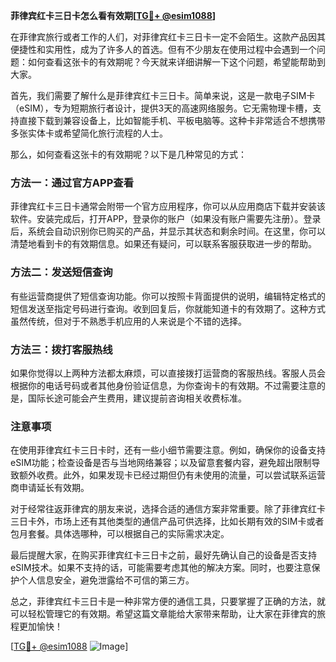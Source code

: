 **菲律宾红卡三日卡怎么看有效期[[TG💪+ @esim1088](https://t.me/s/esim1088)]**

在菲律宾旅行或者工作的人们，对菲律宾红卡三日卡一定不会陌生。这款产品因其便捷性和实用性，成为了许多人的首选。但有不少朋友在使用过程中会遇到一个问题：如何查看这张卡的有效期呢？今天就来详细讲解一下这个问题，希望能帮助到大家。

首先，我们需要了解什么是菲律宾红卡三日卡。简单来说，这是一款电子SIM卡（eSIM），专为短期旅行者设计，提供3天的高速网络服务。它无需物理卡槽，支持直接下载到兼容设备上，比如智能手机、平板电脑等。这种卡非常适合不想携带多张实体卡或希望简化旅行流程的人士。

那么，如何查看这张卡的有效期呢？以下是几种常见的方式：

### 方法一：通过官方APP查看

菲律宾红卡三日卡通常会附带一个官方应用程序，你可以从应用商店下载并安装该软件。安装完成后，打开APP，登录你的账户（如果没有账户需要先注册）。登录后，系统会自动识别你已购买的产品，并显示其状态和剩余时间。在这里，你可以清楚地看到卡的有效期信息。如果还有疑问，可以联系客服获取进一步的帮助。

### 方法二：发送短信查询

有些运营商提供了短信查询功能。你可以按照卡背面提供的说明，编辑特定格式的短信发送至指定号码进行查询。收到回复后，你就能知道卡的有效期了。这种方式虽然传统，但对于不熟悉手机应用的人来说是个不错的选择。

### 方法三：拨打客服热线

如果你觉得以上两种方法都太麻烦，可以直接拨打运营商的客服热线。客服人员会根据你的电话号码或者其他身份验证信息，为你查询卡的有效期。不过需要注意的是，国际长途可能会产生费用，建议提前咨询相关收费标准。

### 注意事项

在使用菲律宾红卡三日卡时，还有一些小细节需要注意。例如，确保你的设备支持eSIM功能；检查设备是否与当地网络兼容；以及留意套餐内容，避免超出限制导致额外收费。此外，如果发现卡已经过期但仍有未使用的流量，可以尝试联系运营商申请延长有效期。

对于经常往返菲律宾的朋友来说，选择合适的通信方案非常重要。除了菲律宾红卡三日卡外，市场上还有其他类型的通信产品可供选择，比如长期有效的SIM卡或者包月套餐。具体选哪种，可以根据自己的实际需求决定。

最后提醒大家，在购买菲律宾红卡三日卡之前，最好先确认自己的设备是否支持eSIM技术。如果不支持的话，可能需要考虑其他的解决方案。同时，也要注意保护个人信息安全，避免泄露给不可信的第三方。

总之，菲律宾红卡三日卡是一种非常方便的通信工具，只要掌握了正确的方法，就可以轻松管理它的有效期。希望这篇文章能给大家带来帮助，让大家在菲律宾的旅程更加愉快！

[[TG💪+ @esim1088](https://t.me/s/esim1088) ![Image](https://i.postimg.cc/4NQfJmqS/Snipaste-2025-05-13-00-14-12.png)]